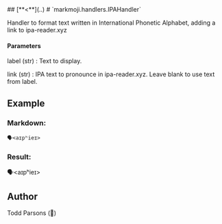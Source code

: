 <head><link rel='stylesheet' href='../style/style.css'></link></head>
## [**<**](..)
# `markmoji.handlers.IPAHandler`

Handler to format text written in International Phonetic Alphabet, adding a link to ipa-reader.xyz


#### Parameters
label (str)
:    Text to display.

link (str)
:    IPA text to pronounce in ipa-reader.xyz. Leave blank to use text from label.

## Example
### Markdown:
```
🗣️<aɪpʰieɪ>
```
### Result:
🗣️<aɪpʰieɪ>

## Author
Todd Parsons (🦊)
